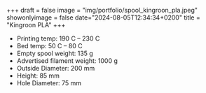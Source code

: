 +++
draft = false
image = "img/portfolio/spool_kingroon_pla.jpeg"
showonlyimage = false
date="2024-08-05T12:34:34+0200"
title = "Kingroon PLA"
+++

* Printing temp: 190 C – 230 C
* Bed temp: 50 C – 80 C
* Empty spool weight: 135 g
* Advertised filament weight: 1000 g
* Outside Diameter: 200 mm
* Height: 85 mm
* Hole Diameter: 75 mm
<!--more-->
